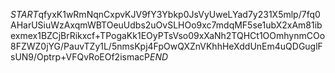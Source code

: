 $START$qfyxK1wRmNqnCxpvKJV9fY3Ybkp0JsVyUweLYad7y231X5mlp/7fq0AHarUSiuWzAxqmWBTOeuUdbs2uOvSLHOo9xc7mdqMF5se1ubX2xAm81ibexmex1BZCjBrRikxcf+TPogaKk1EOyPTsVso09xXaNh2TQHCt1OOmhynmCOo8FZWZ0jYG/PauvTZy1L/5nmsKpj4FpOwQXZnVKhhHeXddUnEm4uQDGuglFsUN9/Optrp+VFQvRoEOf2ismacP$END$